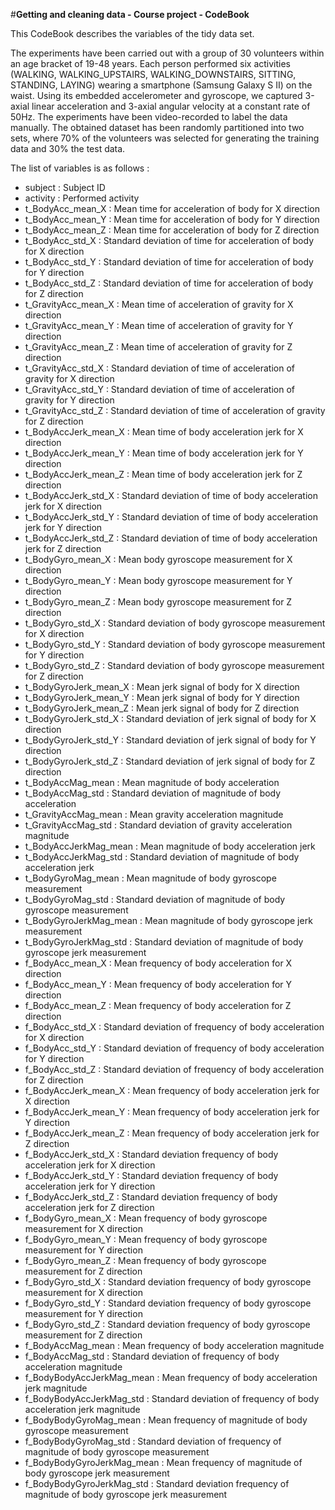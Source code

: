 #**Getting and cleaning data - Course project  -  CodeBook**

This CodeBook describes the variables of the tidy data set.

The experiments have been carried out with a group of 30 volunteers within an age bracket of 19-48 years. Each person performed six activities (WALKING, WALKING_UPSTAIRS, WALKING_DOWNSTAIRS, SITTING, STANDING, LAYING) wearing a smartphone (Samsung Galaxy S II) on the waist. 
Using its embedded accelerometer and gyroscope, we captured 3-axial linear acceleration and 3-axial angular velocity at a constant rate of 50Hz. The experiments have been video-recorded to label the data manually. The obtained dataset has been randomly partitioned into two sets, where 70% of the volunteers was selected for generating the training data and 30% the test data. 


The list of variables is as follows :

- subject : Subject ID
- activity : Performed activity
- t_BodyAcc_mean_X : Mean time for acceleration of body for X direction
- t_BodyAcc_mean_Y : Mean time for acceleration of body for Y direction
- t_BodyAcc_mean_Z : Mean time for acceleration of body for Z direction
- t_BodyAcc_std_X : Standard deviation of time for acceleration of body for X direction
- t_BodyAcc_std_Y : Standard deviation of time for acceleration of body for Y direction
- t_BodyAcc_std_Z : Standard deviation of time for acceleration of body for Z direction
- t_GravityAcc_mean_X  :  Mean time of acceleration of gravity for X direction
- t_GravityAcc_mean_Y : Mean time of acceleration of gravity for Y direction
- t_GravityAcc_mean_Z : Mean time of acceleration of gravity for Z direction
- t_GravityAcc_std_X : Standard deviation of time of acceleration of gravity for X direction
- t_GravityAcc_std_Y : Standard deviation of time of acceleration of gravity for Y direction
- t_GravityAcc_std_Z : Standard deviation of time of acceleration of gravity for Z direction
- t_BodyAccJerk_mean_X : Mean time of body acceleration jerk for X direction
- t_BodyAccJerk_mean_Y : Mean time of body acceleration jerk for Y direction
- t_BodyAccJerk_mean_Z : Mean time of body acceleration jerk for Z direction
- t_BodyAccJerk_std_X : Standard deviation of time of body acceleration jerk for X direction
- t_BodyAccJerk_std_Y  :  Standard deviation of time of body acceleration jerk for Y direction
- t_BodyAccJerk_std_Z  :  Standard deviation of time of body acceleration jerk for Z direction
- t_BodyGyro_mean_X  :  Mean body gyroscope measurement for X direction
- t_BodyGyro_mean_Y  :  Mean body gyroscope measurement for Y direction
- t_BodyGyro_mean_Z  :  Mean body gyroscope measurement for Z direction
- t_BodyGyro_std_X  :  Standard deviation of body gyroscope measurement for X direction
- t_BodyGyro_std_Y  :  Standard deviation of body gyroscope measurement for Y direction
- t_BodyGyro_std_Z  :  Standard deviation of body gyroscope measurement for Z direction
- t_BodyGyroJerk_mean_X  :  Mean jerk signal of body for X direction
- t_BodyGyroJerk_mean_Y  :  Mean jerk signal of body for Y direction
- t_BodyGyroJerk_mean_Z  :  Mean jerk signal of body for Z direction
- t_BodyGyroJerk_std_X  :  Standard deviation of jerk signal of body for X direction
- t_BodyGyroJerk_std_Y  :  Standard deviation of jerk signal of body for Y direction
- t_BodyGyroJerk_std_Z  :  Standard deviation of jerk signal of body for Z direction
- t_BodyAccMag_mean  :  Mean magnitude of body acceleration
- t_BodyAccMag_std  :  Standard deviation of magnitude of body acceleration
- t_GravityAccMag_mean  :  Mean gravity acceleration magnitude
- t_GravityAccMag_std  :  Standard deviation of gravity acceleration magnitude
- t_BodyAccJerkMag_mean  :  Mean magnitude of body acceleration jerk
- t_BodyAccJerkMag_std  :  Standard deviation of magnitude of body acceleration jerk
- t_BodyGyroMag_mean  :  Mean magnitude of body gyroscope measurement
- t_BodyGyroMag_std  :  Standard deviation of magnitude of body gyroscope measurement
- t_BodyGyroJerkMag_mean  :  Mean magnitude of body gyroscope jerk measurement
- t_BodyGyroJerkMag_std  :  Standard deviation of magnitude of body gyroscope jerk measurement
- f_BodyAcc_mean_X : Mean frequency of body acceleration for X direction
- f_BodyAcc_mean_Y : Mean frequency of body acceleration for Y direction
- f_BodyAcc_mean_Z : Mean frequency of body acceleration for Z direction
- f_BodyAcc_std_X : Standard deviation of frequency of body acceleration for X direction
- f_BodyAcc_std_Y : Standard deviation of frequency of body acceleration for Y direction
- f_BodyAcc_std_Z : Standard deviation of frequency of body acceleration for Z direction
- f_BodyAccJerk_mean_X : Mean frequency of body acceleration jerk for X direction
- f_BodyAccJerk_mean_Y : Mean frequency of body acceleration jerk for Y direction
- f_BodyAccJerk_mean_Z : Mean frequency of body acceleration jerk for Z direction
- f_BodyAccJerk_std_X : Standard deviation frequency of body acceleration jerk for X direction
- f_BodyAccJerk_std_Y : Standard deviation frequency of body acceleration jerk for Y direction
- f_BodyAccJerk_std_Z : Standard deviation frequency of body acceleration jerk for Z direction
- f_BodyGyro_mean_X : Mean frequency of body gyroscope measurement for X direction
- f_BodyGyro_mean_Y : Mean frequency of body gyroscope measurement for Y direction
- f_BodyGyro_mean_Z : Mean frequency of body gyroscope measurement for Z direction
- f_BodyGyro_std_X : Standard deviation frequency of body gyroscope measurement for X direction
- f_BodyGyro_std_Y : Standard deviation frequency of body gyroscope measurement for Y direction
- f_BodyGyro_std_Z : Standard deviation frequency of body gyroscope measurement for Z direction
- f_BodyAccMag_mean : Mean frequency of body acceleration magnitude
- f_BodyAccMag_std : Standard deviation of frequency of body acceleration magnitude
- f_BodyBodyAccJerkMag_mean : Mean frequency of body acceleration jerk magnitude
- f_BodyBodyAccJerkMag_std : Standard deviation of frequency of body acceleration jerk magnitude
- f_BodyBodyGyroMag_mean : Mean frequency of magnitude of body gyroscope measurement
- f_BodyBodyGyroMag_std : Standard deviation of frequency of magnitude of body gyroscope measurement
- f_BodyBodyGyroJerkMag_mean : Mean frequency of magnitude of body gyroscope jerk measurement
- f_BodyBodyGyroJerkMag_std  :  Standard deviation frequency of magnitude of body gyroscope jerk measurement
